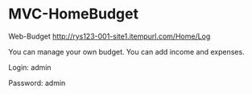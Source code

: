 # MVC-HomeBudget
Web-Budget     http://rys123-001-site1.itempurl.com/Home/Log

You can manage your own budget. You can add income and expenses. 


Login: admin

Password: admin

